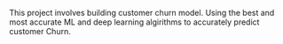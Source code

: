 This project involves building customer churn model.
Using the best and most accurate ML and deep learning algirithms to accurately predict customer Churn. 
